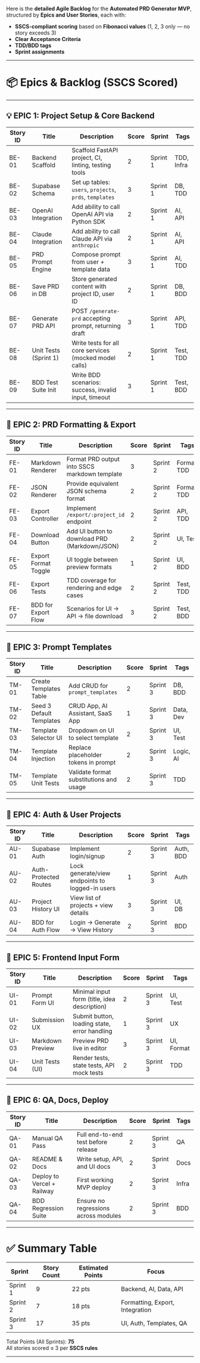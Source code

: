 Here is the **detailed Agile Backlog** for the **Automated PRD Generator MVP**, structured by **Epics and User Stories**, each with:

- **SSCS-compliant scoring** based on **Fibonacci values** (1, 2, 3 only — no story exceeds 3)
- **Clear Acceptance Criteria**
- **TDD/BDD tags**
- **Sprint assignments**

---

# 📦 Epics & Backlog (SSCS Scored)

---

## 💡 EPIC 1: Project Setup & Core Backend

| Story ID | Title | Description | Score | Sprint | Tags |
|----------|-------|-------------|-------|--------|------|
| BE-01 | Backend Scaffold | Scaffold FastAPI project, CI, linting, testing tools | 2 | Sprint 1 | TDD, Infra |
| BE-02 | Supabase Schema | Set up tables: `users`, `projects`, `prds`, `templates` | 3 | Sprint 1 | DB, TDD |
| BE-03 | OpenAI Integration | Add ability to call OpenAI API via Python SDK | 2 | Sprint 1 | AI, API |
| BE-04 | Claude Integration | Add ability to call Claude API via `anthropic` | 2 | Sprint 1 | AI, API |
| BE-05 | PRD Prompt Engine | Compose prompt from user + template data | 3 | Sprint 1 | AI, TDD |
| BE-06 | Save PRD in DB | Store generated content with project ID, user ID | 2 | Sprint 1 | DB, BDD |
| BE-07 | Generate PRD API | POST `/generate-prd` accepting prompt, returning draft | 3 | Sprint 1 | API, TDD |
| BE-08 | Unit Tests (Sprint 1) | Write tests for all core services (mocked model calls) | 2 | Sprint 1 | Test, TDD |
| BE-09 | BDD Test Suite Init | Write BDD scenarios: success, invalid input, timeout | 3 | Sprint 1 | Test, BDD |

---

## 🧠 EPIC 2: PRD Formatting & Export

| Story ID | Title | Description | Score | Sprint | Tags |
|----------|-------|-------------|-------|--------|------|
| FE-01 | Markdown Renderer | Format PRD output into SSCS markdown template | 3 | Sprint 2 | Format, TDD |
| FE-02 | JSON Renderer | Provide equivalent JSON schema format | 2 | Sprint 2 | Format, TDD |
| FE-03 | Export Controller | Implement `/export/:project_id` endpoint | 2 | Sprint 2 | API, TDD |
| FE-04 | Download Button | Add UI button to download PRD (Markdown/JSON) | 2 | Sprint 2 | UI, Test |
| FE-05 | Export Format Toggle | UI toggle between preview formats | 1 | Sprint 2 | UI, BDD |
| FE-06 | Export Tests | TDD coverage for rendering and edge cases | 2 | Sprint 2 | Test, TDD |
| FE-07 | BDD for Export Flow | Scenarios for UI → API → file download | 3 | Sprint 2 | Test, BDD |

---

## 🧩 EPIC 3: Prompt Templates

| Story ID | Title | Description | Score | Sprint | Tags |
|----------|-------|-------------|-------|--------|------|
| TM-01 | Create Templates Table | Add CRUD for `prompt_templates` | 2 | Sprint 3 | DB, BDD |
| TM-02 | Seed 3 Default Templates | CRUD App, AI Assistant, SaaS App | 1 | Sprint 3 | Data, Dev |
| TM-03 | Template Selector UI | Dropdown on UI to select template | 2 | Sprint 3 | UI, Test |
| TM-04 | Template Injection | Replace placeholder tokens in prompt | 2 | Sprint 3 | Logic, AI |
| TM-05 | Template Unit Tests | Validate format substitutions and usage | 2 | Sprint 3 | TDD |

---

## 🔐 EPIC 4: Auth & User Projects

| Story ID | Title | Description | Score | Sprint | Tags |
|----------|-------|-------------|-------|--------|------|
| AU-01 | Supabase Auth | Implement login/signup | 2 | Sprint 3 | Auth, BDD |
| AU-02 | Auth-Protected Routes | Lock generate/view endpoints to logged-in users | 1 | Sprint 3 | Auth |
| AU-03 | Project History UI | View list of projects + view details | 3 | Sprint 3 | UI, DB |
| AU-04 | BDD for Auth Flow | Login → Generate → View History | 2 | Sprint 3 | BDD |

---

## 🎨 EPIC 5: Frontend Input Form

| Story ID | Title | Description | Score | Sprint | Tags |
|----------|-------|-------------|-------|--------|------|
| UI-01 | Prompt Form UI | Minimal input form (title, idea description) | 2 | Sprint 3 | UI, Test |
| UI-02 | Submission UX | Submit button, loading state, error handling | 1 | Sprint 3 | UX |
| UI-03 | Markdown Preview | Preview PRD live in editor | 3 | Sprint 3 | UI, Format |
| UI-04 | Unit Tests (UI) | Render tests, state tests, API mock tests | 2 | Sprint 3 | TDD |

---

## 🧪 EPIC 6: QA, Docs, Deploy

| Story ID | Title | Description | Score | Sprint | Tags |
|----------|-------|-------------|-------|--------|------|
| QA-01 | Manual QA Pass | Full end-to-end test before release | 2 | Sprint 3 | QA |
| QA-02 | README & Docs | Write setup, API, and UI docs | 2 | Sprint 3 | Docs |
| QA-03 | Deploy to Vercel + Railway | First working MVP deploy | 2 | Sprint 3 | Infra |
| QA-04 | BDD Regression Suite | Ensure no regressions across modules | 2 | Sprint 3 | BDD |

---

# ✅ Summary Table

| Sprint | Story Count | Estimated Points | Focus |
|--------|-------------|------------------|-------|
| Sprint 1 | 9 | 22 pts | Backend, AI, Data, API |
| Sprint 2 | 7 | 18 pts | Formatting, Export, Integration |
| Sprint 3 | 17 | 35 pts | UI, Auth, Templates, QA |

Total Points (All Sprints): **75**  
All stories scored ≤ 3 per **SSCS rules**

---

